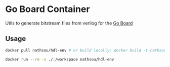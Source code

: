 # Go Board Container

Utils to generate bitstream files from verilog for the [Go Board](https://nandland.com/the-go-board/)

## Usage

```bash
docker pull nathsou/hdl-env # or build locally: docker build -t nathsou/hdl-env .
```

```bash
docker run --rm -v ./:/workspace nathsou/hdl-env
```
